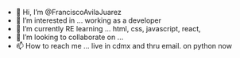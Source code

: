 - 👋 Hi, I’m @FranciscoAvilaJuarez
- 👀 I’m interested in ... working as a developer 
- 🌱 I’m currently RE learning ... html, css, javascript, react, 
- 💞️ I’m looking to collaborate on ...
- 📫 How to reach me ... live in cdmx and thru email. 
on python now 

<!---
FranciscoAvilaJuarez/FranciscoAvilaJuarez is a ✨ special ✨ repository because its `README.md` (this file) appears on your GitHub profile.
You can click the Preview link to take a look at your changes.
--->
